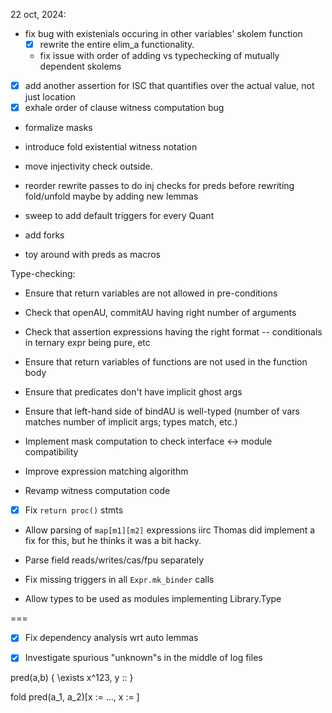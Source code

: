 22 oct, 2024:
- fix bug with existenials occuring in other variables' skolem function
    + [x] rewrite the entire elim_a functionality.
    + fix issue with order of adding vs typechecking of mutually dependent skolems
- [x] add another assertion for ISC that quantifies over the actual value, not just location
- [x] exhale order of clause witness computation bug

- formalize masks
- introduce fold existential witness notation

- move injectivity check outside.
- reorder rewrite passes to do inj checks for preds before rewriting fold/unfold
    maybe by adding new lemmas
- sweep to add default triggers for every Quant

- add forks
- toy around with preds as macros



Type-checking:
  - Ensure that return variables are not allowed in pre-conditions
  - Check that openAU, commitAU having right number of arguments
  - Check that assertion expressions having the right format -- conditionals in ternary expr being pure, etc
  - Ensure that return variables of functions are not used in the function body
  - Ensure that predicates don't have implicit ghost args
  - Ensure that left-hand side of bindAU is well-typed (number of vars matches number of implicit args; types match, etc.) 

- Implement mask computation to check interface <-> module compatibility
- Improve expression matching algorithm
- Revamp witness computation code

- [x] Fix `return proc()` stmts
- Allow parsing of `map[m1][m2]` expressions
    iirc Thomas did implement a fix for this, but he thinks it was a bit hacky.

- Parse field reads/writes/cas/fpu separately

- Fix missing triggers in all `Expr.mk_binder` calls

- Allow types to be used as modules implementing Library.Type



===

- [x] Fix dependency analysis wrt auto lemmas
- [x] Investigate spurious "unknown"s in the middle of log files


pred(a,b) {
  \exists x^123, y :: 
}

fold pred(a_1, a_2)[x := ..., x := ]